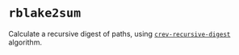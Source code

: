 # `rblake2sum`

Calculate a recursive digest of paths, using
[`crev-recursive-digest`](https://github.com/crev-dev/cargo-crev/tree/master/recursive-digest)
algorithm.
